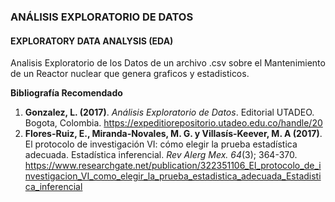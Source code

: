 ### ANÁLISIS EXPLORATORIO DE DATOS

#### EXPLORATORY DATA ANALYSIS (EDA) 

Analisis Exploratorio de los Datos de un archivo .csv sobre el Mantenimiento de un Reactor nuclear que genera graficos y estadisticos.

**Bibliografía Recomendado**

1. **Gonzalez, L. (2017)**. _Análisis Exploratorio de Datos_. Editorial UTADEO. Bogota, Colombia. <https://expeditiorepositorio.utadeo.edu.co/handle/20>
2. **Flores-Ruiz, E., Miranda-Novales, M. G. y Villasís-Keever, M. A (2017)**. El protocolo de investigación VI: cómo elegir la prueba estadística adecuada. Estadística inferencial. _Rev Alerg Mex._ _64_(3); 364-370. <https://www.researchgate.net/publication/322351106_El_protocolo_de_investigacion_VI_como_elegir_la_prueba_estadistica_adecuada_Estadistica_inferencial>
   
   
